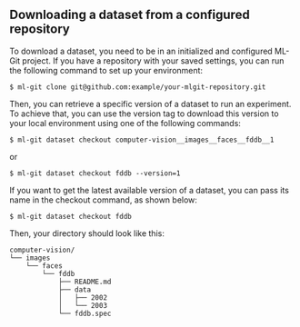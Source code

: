 ## <a name="download"> Downloading a dataset from a configured repository </a> ##

To download a dataset, you need to be in an initialized and configured ML-Git project. If you have a repository with your saved settings, you can run the following command to set up your environment:

```
$ ml-git clone git@github.com:example/your-mlgit-repository.git
```

Then, you can retrieve a specific version of a dataset to run an experiment. To achieve that, you can use the version tag to download this version to your local environment using one of the following commands:

```
$ ml-git dataset checkout computer-vision__images__faces__fddb__1
```

or 

```
$ ml-git dataset checkout fddb --version=1
```

If you want to get the latest available version of a dataset, you can pass its name in the checkout command, as shown below:

```
$ ml-git dataset checkout fddb
```

Then, your directory should look like this:

```
computer-vision/
└── images
    └── faces
        └── fddb
            ├── README.md
            ├── data
            │   ├── 2002
            │   └── 2003
            └── fddb.spec
```